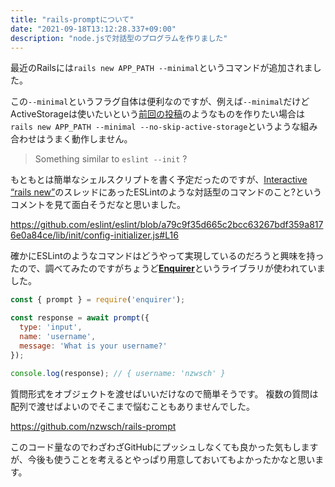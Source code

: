 ```yaml
---
title: "rails-promptについて"
date: "2021-09-18T13:12:28.337+09:00"
description: "node.jsで対話型のプログラムを作りました"
---
```


最近のRailsには`rails new APP_PATH --minimal`というコマンドが追加されました。

この`--minimal`というフラグ自体は便利なのですが、例えば`--minimal`だけどActiveStorageは使いたいという[前回の投稿](/blog/20210912/)のようなものを作りたい場合は`rails new APP_PATH --minimal --no-skip-active-storage`というような組み合わせはうまく動作しません。

> Something similar to `eslint --init` ?

もともとは簡単なシェルスクリプトを書く予定だったのですが、[Interactive “rails new”](https://discuss.rubyonrails.org/t/interactive-rails-new/74355)のスレッドにあったESLintのような対話型のコマンドのこと?というコメントを見て面白そうだなと思いました。

https://github.com/eslint/eslint/blob/a79c9f35d665c2bcc63267bdf359a8176e0a84ce/lib/init/config-initializer.js#L16

確かにESLintのようなコマンドはどうやって実現しているのだろうと興味を持ったので、調べてみたのですがちょうど[**Enquirer**](https://github.com/enquirer/enquirer)というライブラリが使われていました。

```javascript
const { prompt } = require('enquirer');

const response = await prompt({
  type: 'input',
  name: 'username',
  message: 'What is your username?'
});

console.log(response); // { username: 'nzwsch' }
```

質問形式をオブジェクトを渡せばいいだけなので簡単そうです。
複数の質問は配列で渡せばよいのでそこまで悩むこともありませんでした。

https://github.com/nzwsch/rails-prompt

このコード量なのでわざわざGitHubにプッシュしなくても良かった気もしますが、今後も使うことを考えるとやっぱり用意しておいてもよかったかなと思います。
